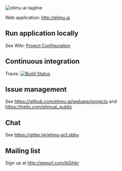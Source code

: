 ![elimu ai-tagline](https://user-images.githubusercontent.com/15718174/28230075-c42d3e8e-68e5-11e7-8d97-c99d9c7c322e.png)

Web application: http://elimu.ai

## Run application locally
See Wiki: [Project Configuration](https://github.com/elimu-ai/webapp/wiki/Project-Configuration)

## Continuous integration
Travis: [![Build Status](https://travis-ci.org/elimu-ai/webapp.svg)](https://travis-ci.org/elimu-ai/webapp)

## Issue management
See https://github.com/elimu-ai/webapp/projects and https://trello.com/elimuai_public

## Chat
See https://gitter.im/elimu-ai/Lobby

## Mailing list
Sign up at http://eepurl.com/bGihkr
